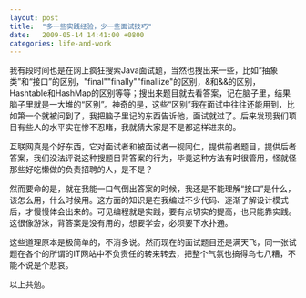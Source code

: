 ```yaml
---
layout: post
title:  "多一些实践经验，少一些面试技巧"
date:   2009-05-14 14:41:00 +0800
categories: life-and-work
---
```


我有段时间也是在网上疯狂搜索Java面试题，当然也搜出来一些，比如“抽象类”和“接口”的区别，"final""finally""finallize"的区别，&和&&的区别，Hashtable和HashMap的区别等等；搜出来题目就去看答案，记在脑子里，结果脑子里就是一大堆的“区别”。神奇的是，这些“区别”我在面试中往往还能用到，比如第一个就被问到了，我把脑子里记的东西告诉他，面试就过了。后来发现我们项目有些人的水平实在惨不忍睹，我就猜大家是不是都这样进来的。

互联网真是个好东西，它对面试者和被面试者一视同仁，提供前者题目，提供后者答案，我们没法评说这种搜题目背答案的行为，毕竟这种方法有时很管用，怪就怪那些好吃懒做的负责招聘的人，是不是？

然而要命的是，就在我能一口气倒出答案的时候，我还是不能理解“接口”是什么，该怎么用，什么时候用。这方面的知识是在我编过不少代码、逐渐了解设计模式后，才慢慢体会出来的。可见编程就是实践，要有点切实的提高，也只能靠实践。这很像游泳，背答案是没有用的，想要学会，必须要下水扑通。

这些道理原本是极简单的，不消多说。然而现在的面试题目还是满天飞，同一张试题在各个的所谓的IT网站中不负责任的转来转去，把整个气氛也搞得乌七八糟，不能不说是个悲哀。

以上共勉。
